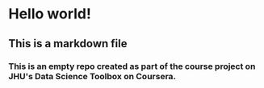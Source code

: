 # Hello world!
## This is a markdown file
### This is an empty repo created as part of the course project on JHU's Data Science Toolbox on Coursera.